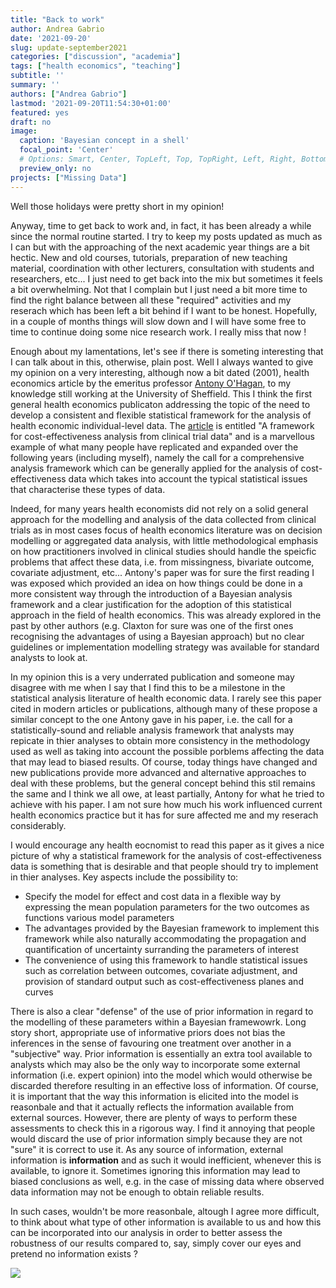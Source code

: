 ```yaml
---
title: "Back to work"
author: Andrea Gabrio
date: '2021-09-20'
slug: update-september2021
categories: ["discussion", "academia"]
tags: ["health economics", "teaching"]
subtitle: ''
summary: ''
authors: ["Andrea Gabrio"]
lastmod: '2021-09-20T11:54:30+01:00'
featured: yes
draft: no
image:
  caption: 'Bayesian concept in a shell'
  focal_point: 'Center'
  # Options: Smart, Center, TopLeft, Top, TopRight, Left, Right, BottomLeft, Bottom, BottomRight
  preview_only: no
projects: ["Missing Data"]
---
```


Well those holidays were pretty short in my opinion!

Anyway, time to get back to work and, in fact, it has been already a while since the normal routine started. I try to keep my posts updated
as much as I can but with the approaching of the next academic year things are a bit hectic. New and old courses, tutorials, preparation of new 
teaching material, coordination with other lecturers, consultation with students and researchers, etc... I just need to get back into the mix
but sometimes it feels a bit overwhelming. Not that I complain but I just need a bit more time to find the right balance between all these "required"
activities and my reserach which has been left a bit behind if I want to be honest. Hopefully, in a couple of months things will slow down and I will 
have some free to time to continue doing some nice research work. I really miss that now !

Enough about my lamentations, let's see if there is someting interesting that I can talk about in this, otherwise, plain post.
Well I always wanted to give my opinion on a very interesting, although now a bit dated (2001), health economics article by the emeritus professor [Antony O'Hagan](http://tonyohagan.co.uk/), 
to my knowledge still working at the University of Sheffield. This I think the first general health economics publicaton addressing the topic of the need to develop a consistent and 
flexible statistical framework for the analysis of health economic individual-level data. The [article](https://onlinelibrary.wiley.com/doi/abs/10.1002/hec.617) is entitled "A framework for cost-effectiveness analysis from clinical trial data"
and is a marvellous example of what many people have replicated and expanded over the following years (including myself), namely the call for a comprehensive analysis framework 
which can be generally applied for the analysis of cost-effectiveness data which takes into account the typical statistical issues that characterise these types of data.

Indeed, for many years health economists did not rely on a solid general approach for the modelling and analysis of the data collected from clinical trials as in most cases
focus of health economics literature was on decision modelling or aggregated data analysis, with little methodological emphasis on how practitioners involved in clinical studies 
should handle the speicfic problems that affect these data, i.e. from missingness, bivariate outcome, covariate adjustment, etc...
Antony's paper was for sure the first reading I was exposed which provided an idea on how things could be done in a more consistent way through the introduction 
of a Bayesian analysis framework and a clear justification for the adoption of this statistical approach in the field of health economics. This was already explored in the past 
by other authors (e.g. Claxton for sure was one of the first ones recognising the advantages of using a Bayesian approach) but no clear guidelines or implementation modelling strategy 
was available for standard analysts to look at. 

In my opinion this is a very underrated publication and someone may disagree with me when I say that I find this to be a milestone in the statistical analysis literature of 
health economic data. I rarely see this paper cited in modern articles or publications, although many of these propose a similar concept to the one Antony gave in his paper, i.e. the 
call for a statistically-sound and reliable analysis framework that analysts may repicate in thier analyses to obtain more consistency in the methodology used as well as 
taking into account the possible porblems affecting the data that may lead to biased results. Of course, today things have changed and new publications provide more advanced and 
alternative approaches to deal with these problems, but the general concept behind this stil remains the same and I think we all owe, at least partially, Antony for what he tried to achieve 
with his paper. I am not sure how much his work influenced current health economics practice but it has for sure affected me and my reserach considerably.

I would encourage any health eocnomist to read this paper as it gives a nice picture of why a statistical framework for the analysis of cost-effectiveness data is something 
that is desirable and that people should try to implement in thier analyses. Key aspects include the possibility to:

* Specify the model for effect and cost data in a flexible way by expressing the mean population parameters for the two outcomes as functions various model parameters
* The advantages provided by the Bayesian framework to implement this framework while also naturally accommodating the propagation and quantification of uncertainty surranding the parameters of interest
* The convenience of using this framework to handle statistical issues such as correlation between outcomes, covariate adjustment, and provision of standard output such as cost-effectiveness planes and curves

There is also a clear "defense" of the use of prior information in regard to the modelling of these parameters within a Bayesian framewowrk. Long story short, appropriate use 
of informative priors does not bias the inferences in the sense of favouring one treatment over another in a "subjective" way. Prior information is essentially an extra tool available 
to analysts which may also be the only way to incorporate some external information (i.e. expert opinion) into the model which would otherwise be discarded therefore resulting in an 
effective loss of information. Of course, it is important that the way this information is elicited into the model is reasonbale and that it actually reflects the information available 
from external sources. However, there are plenty of ways to perform these assessments to check this in a rigorous way. I find it annoying that people would discard the use of 
prior information simply because they are not "sure" it is correct to use it. As any source of information, external information is **information** and as such it would inefficient, whenever this 
is available, to ignore it. Sometimes ignoring this information may lead to biased conclusions as well, e.g. in the case of missing data where observed data information may not be enough to obtain reliable results.


In such cases, wouldn't be more reasonbale, altough I agree more difficult, to think about what type of other information is available to us and how this can be incorporated into our 
analysis in order to better assess the robustness of our results compared to, say, simply cover our eyes and pretend no information exists ?


![](https://media.giphy.com/media/W3a0zO282fuBpsqqyD/giphy.gif?cid=ecf05e4722wxzsd9l42jnoocmoijmyjqu2sy64m8zkq2la4x&rid=giphy.gif&ct=g)



